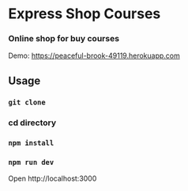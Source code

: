 # Express Shop Courses

### Online shop for buy courses

Demo: https://peaceful-brook-49119.herokuapp.com

## Usage

### `git clone`
### cd directory
### `npm install`
### `npm run dev`

Open http://localhost:3000
